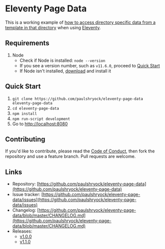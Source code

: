 # Eleventy Page Data

This is a working example of [how to access directory specific data from a template in that directory](https://github.com/11ty/eleventy/issues/385) when using [Eleventy](https://github.com/11ty/eleventy/).

## Requirements

1. Node
	- Check if Node is installed: `node --version`
	- If you see a version number, such as `v11.6.0`, proceed to [Quick Start](#quick-start)
	- If Node isn't installed, [download](https://nodejs.org/en/download/) and install it

## Quick Start

1. `git clone https://github.com/paulshryock/eleventy-page-data eleventy-page-data`
1. `cd eleventy-page-data`
1. `npm install`
1. `npm run-script development`
1. Go to [http://localhost:8080](http://localhost:8080)

## Contributing

If you'd like to contribute, please read the [Code of Conduct](https://github.com/paulshryock/eleventy-page-data/blob/master/CODE_OF_CONDUCT.md), then fork the repository and use a feature
branch. Pull requests are welcome.

## Links

- Repository: [https://github.com/paulshryock/eleventy-page-data](https://github.com/paulshryock/eleventy-page-data)
- Issue tracker: [https://github.com/paulshryock/eleventy-page-data/issues](https://github.com/paulshryock/eleventy-page-data/issues)
- Changelog: [https://github.com/paulshryock/eleventy-page-data/blob/master/CHANGELOG.md](https://github.com/paulshryock/eleventy-page-data/blob/master/CHANGELOG.md)
- Releases:
	- [v1.0.0](https://github.com/paulshryock/eleventy-page-data/releases/tag/v1.0.0)
	- [v1.1.0](https://github.com/paulshryock/eleventy-page-data/releases/tag/v1.1.0)